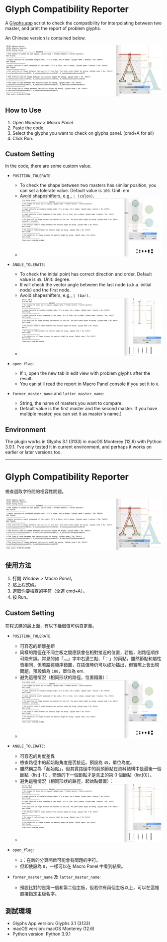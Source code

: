 # Glyph Compatibility Reporter

A [Glyphs.app](https://glyphsapp.com/) script to check the compatibility for interpolating between two master, and print the report of problem glyphs.

An Chinese version is contained below.

![](demo.png)

## How to Use

1. Open *Window > Macro Panel*.
2. Paste the code.
3. Select the glyphs you want to check on glyphs panel. (cmd+A for all)
4. Click Run.

## Custom Setting

In the code, there are some custom value.

- `POSITION_TOLERATE`
  - To check the shape between two masters has similar position, you can set a tolerate value. Default value is `100`. Unit: em.
  - Avoid shapeshifters, e.g., `: (colon)`.
  - ![](colon.png)

- `ANGLE_TOLERATE`: 
  - To check the initial point has correct direction and order. Default value is `45`. Unit: degree.
  - It will check the vector angle between the last node (a.k.a. initial node) and the first node.
  - Avoid shapeshifters, e.g., `| (bar)`.
  - ![](bar.png)

- `open_flag`: 
  - If `1`, open the new tab in edit view with problem glyphs after the result.
  - You can still read the report in Macro Panel console if you set it to `0`.

- `former_master_name` and `latter_master_name`:
  - String, the name of masters you want to compare.
  - Default value is the first master and the second master. If you have multiple master, you can set it as master's name.]
  
## Environment

The plugin works in Glyphs 3.1 (3133) in macOS Monterey (12.6) with Python 3.9.1. I've only tested it in current environment, and perhaps it works on earlier or later versions too.

*** 


# Glyph Compatibility Reporter

檢查選取字符間的相容性問題。

![](demo.png)

## 使用方法

1. 打開 *Window > Macro Panel*。
2. 貼上程式碼。
3. 選取你要檢查的字符（全選 cmd+A）。
4. 按 Run。

## Custom Setting

在程式碼的最上面，有以下幾個值可供自定義。

- `POSITION_TOLERATE`
  - 可容忍的距離差距
  - 同樣的路徑在不同主板之間應該會在相對接近的位置，若無，則路徑順序可能有誤。常見的如「灬」字中右邊三點、「：」的兩點，雖然節點和屬性皆相同，但若路徑順序錯置，在插值時仍可以成功插出，但實際上會出現問題。預設值為 `100`，單位為 em.
  - 避免這種情況（相同形狀的路徑，位置錯置）：
  - ![](colon.png)

- `ANGLE_TOLERATE`: 
  - 可容忍的角度差異
  - 檢查路徑中的起始點角度是否接近。預設為 `45`，單位為度。
  - 雖然稱之為「起始點」，但其實路徑中的箭頭節點在資料結構中是最後一個節點（list[-1]），箭頭的下一個節點才是真正的第 0 個節點（list[0]）。
  - 避免這種情況（相同形狀的路徑，起始點錯置）：
  - ![](bar.png)

- `open_flag`: 
  - `1`：在新的分頁開啟可能會有問題的字符。
  - 但即使設為 `0`，一樣可以在 Macro Panel 中看到結果。

- `former_master_name` 及 `latter_master_name`:
  - 預設比對的是第一個和第二個主板，但若你有兩個主板以上，可以在這裡直接指定主板名字。
  

## 測試環境

- Glyphs App version: Glyphs 3.1 (3133)
- macOS version: macOS Monterey (12.6)
- Python version: Python 3.9.1